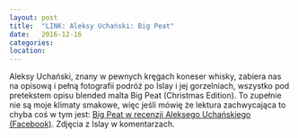 ```yaml
---
layout: post
title:  "LINK: Aleksy Uchański: Big Peat"
date:   2016-12-16
categories: 
location: 
---
```


Aleksy Uchański, znany w pewnych kręgach koneser whisky, zabiera nas na opisową i pełną fotografii podróż po Islay i jej gorzelniach, wszystko pod pretekstem opisu blended malta Big Peat (Christmas Edition). To zupełnie nie są moje klimaty smakowe, więc jeśli mówię że lektura zachwycająca to chyba coś w tym jest: [Big Peat w recenzji Aleksego Uchańskiego (Facebook)](https://www.facebook.com/photo.php?fbid=10207589494121816&set=a.1290282263529.2037490.1424402062&type=3&theater). Zdjęcia z Islay w komentarzach.
